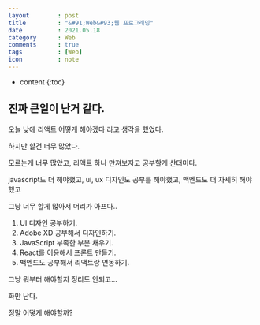 ```yaml
---
layout        : post
title         : "&#91;Web&#93;웹 프로그래밍"
date          : 2021.05.18
category      : Web
comments      : true
tags          : [Web]
icon          : note
---
```


* content
{:toc}

## 진짜 큰일이 난거 같다.

오늘 낮에 리액트 어떻게 해야겠다 라고 생각을 했었다.

하지만 할건 너무 많았다.

모르는게 너무 많았고, 리액트 하나 만져보자고 공부할게 
산더미다.

javascript도 더 해야했고,
ui, ux 디자인도 공부를 해야했고,
백엔드도 더 자세히 해야했고

그냥 너무 할게 많아서 머리가 아프다..

1. UI 디자인 공부하기.
2. Adobe XD 공부해서 디자인하기.
3. JavaScript 부족한 부분 채우기.
4. React를 이용해서 프론트 만들기.
5. 백엔드도 공부해서 리액트랑 연동하기.

그냥 뭐부터 해야할지 정리도 안되고... 

화만 난다.

정말 어떻게 해야할까?
